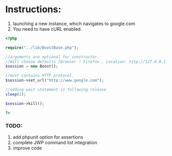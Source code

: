 Instructions:
=========
1. launching a new instance, which navigates to google.com
2. You need to have cURL enabled.

```php
<?php

require("../lib/BoostBase.php");

//arguments are optional for constructor. 
//Will choose defaults [Browser : Firefox , Location: http://127.0.0.1:4444/wd/hub]
$session = new Boost(); 

//must contains HTTP protocol. 
$session->set_url("http://www.google.com"); 

//adding wait statement in following release
sleep(2);

$session->kill();

?>
```

### TODO:

1. add phpunit option for assertions
2. complete JWP command list integration
3. improve code


